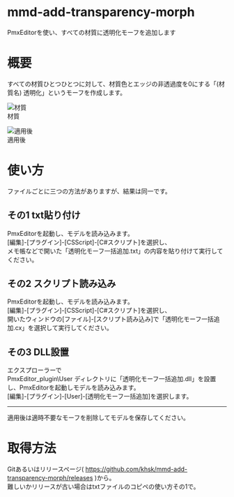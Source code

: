 # mmd-add-transparency-morph
PmxEditorを使い、すべての材質に透明化モーフを追加します

# 概要

すべての材質ひとつひとつに対して、材質色とエッジの非透過度を0にする「(材質名) 透明化」というモーフを作成します。

![材質](https://user-images.githubusercontent.com/10125386/54927482-990b9b80-4f55-11e9-810f-ffa66f7883e1.jpg)   
材質


![適用後](https://user-images.githubusercontent.com/10125386/54927494-9d37b900-4f55-11e9-845c-ae4ea5ad28ae.jpg)  
適用後

# 使い方

ファイルごとに三つの方法がありますが、結果は同一です。

## その1 txt貼り付け

PmxEditorを起動し、モデルを読み込みます。  
[編集]-[プラグイン]-[CSScript]-[C#スクリプト]を選択し、  
メモ帳などで開いた「透明化モーフ一括追加.txt」の内容を貼り付けて実行してください。

## その2 スクリプト読み込み

PmxEditorを起動し、モデルを読み込みます。  
[編集]-[プラグイン]-[CSScript]-[C#スクリプト]を選択し、  
開いたウィンドウの[ファイル]-[スクリプト読み込み]で「透明化モーフ一括追加.cx」を選択して実行してください。

## その3 DLL設置

エクスプローラーで  
PmxEditor\_plugin\User
ディレクトリに「透明化モーフ一括追加.dll」を設置し、PmxEditorを起動しモデルを読み込みます。  
[編集]-[プラグイン]-[User]-[透明化モーフ一括追加]を選択します。  

***

適用後は適時不要なモーフを削除してモデルを保存してください。

# 取得方法

Gitあるいはリリースページ( https://github.com/khsk/mmd-add-transparency-morph/releases )から。  
難しいかリリースが古い場合はtxtファイルのコピペの使い方その1で。
